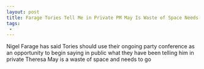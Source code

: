 ```yaml
---
layout: post
title: Farage Tories Tell Me in Private PM May Is Waste of Space Needs to Go
tags:
 -
---
```

Nigel Farage has said Tories should use their ongoing party conference as an opportunity to begin saying in public what they have been telling him in private Theresa May is a waste of space and needs to go
